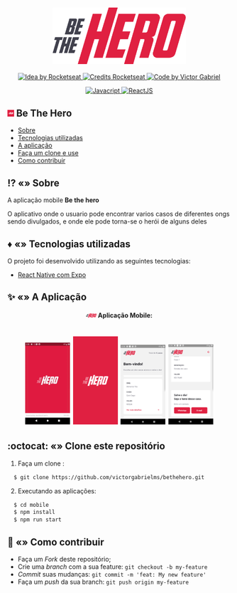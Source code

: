 <h3 align="center">
    <img alt="Logo" title="#logo" width="300px" src="../assets/logo.svg">
</h3>

<p align="center">
  <a href="https://rocketseat.com.br">
    <img alt="Idea by Rocketseat" src="https://img.shields.io/badge/idea%20by-Rocketseat-%237519C1">
  </a>
  <a href="https://rocketseat.com.br">
    <img alt="Credits Rocketseat" src="https://img.shields.io/badge/credits%20-Rocketseat-%237519C1">
  </a>
   <a href="https://github.com/VictorGabrielMS">
    <img alt="Code by Victor Gabriel" src="https://img.shields.io/badge/code%20by-Victor Gabriel-%23E02041">
  </a>
</p>


<p align="center">
  <a href="https://developer.mozilla.org/pt-BR/docs/Web/JavaScript">
    <img alt="Javacript" src="https://img.shields.io/badge/Javacript-%23D1CB36">
  </a>
  <a href="https://reactnative.dev/">
    <img alt="ReactJS" src="https://img.shields.io/badge/React Native-%235465D1">
  </a>
</p>


## <img alt="bethehero" src="../assets/icon.png" height="15"> Be The Hero

- [Sobre](#sobre)
- [Tecnologias utilizadas](#tecnologias-utilizadas)
- [A aplicação](#aplicacao)
- [Faça um clone e use](#como-usar)
- [Como contribuir](#como-contribuir)

<a id="sobre"></a>

## :interrobang: «» Sobre

A aplicação mobile <strong>Be the hero</strong> 

O aplicativo onde o usuario pode encontrar varios casos de diferentes ongs sendo divulgados, e onde ele pode torna-se o herói de alguns deles 

<a id="tecnologias-utilizadas"></a>

## :diamonds: «» Tecnologias utilizadas

O projeto foi desenvolvido utilizando as seguintes tecnologias:

- [React Native com Expo](https://expo.io/)

<a id="aplicacao"></a>

## :sparkles: «» A Aplicação

<center>

<p align="center">

#### <img alt="bethehero" src="../assets/mobile_logo.png" height="10"> Aplicação Mobile:

</p>
<h1 align="center">
    <img alt="Mobile" src="../assets/mobile.gif" width="20%">
    <img alt="splash screnn" src="../assets/mobile_splash.png" width="20%"> 
    <img alt="home screnn" src="../assets/mobile_home.png" width="20%">
    <img alt="case screnn" src="../assets/mobile_case_detail.png" width="20%">
</h1>


</center>
<a id="como-usar"></a>

## :octocat: «» Clone este repositório

1. Faça um clone :

```sh
  $ git clone https://github.com/victorgabrielms/bethehero.git
```

2. Executando as aplicações:

```sh
  $ cd mobile
  $ npm install
  $ npm run start
```

<a id="como-contribuir"></a>

## :dart: «» Como contribuir

- Faça um _Fork_ deste repositório;
- Crie uma _branch_ com a sua feature: `git checkout -b my-feature`
- _Commit_ suas mudanças: `git commit -m 'feat: My new feature'`
- Faça um _push_ da sua branch: `git push origin my-feature`



